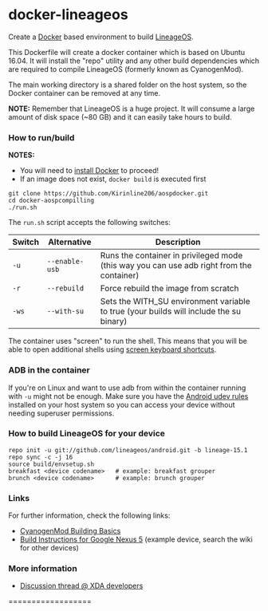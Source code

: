 docker-lineageos
==================

Create a [Docker] based environment to build [LineageOS].

This Dockerfile will create a docker container which is based on Ubuntu 16.04.
It will install the "repo" utility and any other build dependencies which are required to compile LineageOS (formerly known as CyanogenMod).

The main working directory is a shared folder on the host system, so the Docker container can be removed at any time.

**NOTE:** Remember that LineageOS is a huge project. It will consume a large amount of disk space (~80 GB) and it can easily take hours to build.

### How to run/build

**NOTES:**
* You will need to [install Docker][Docker_Installation] to proceed!
* If an image does not exist, ```docker build``` is executed first

```
git clone https://github.com/Kirinline206/aospdocker.git
cd docker-aospcompilling
./run.sh
```

The `run.sh` script accepts the following switches:

| Switch | Alternative | Description  |
|---|---|---|
| `-u` | `--enable-usb` | Runs the container in privileged mode (this way you can use adb right from the container) |
| `-r` | `--rebuild` | Force rebuild the image from scratch |
| `-ws` | `--with-su` | Sets the WITH_SU environment variable to true (your builds will include the su binary) |

The container uses "screen" to run the shell. This means that you will be able to open additional shells using [screen keyboard shortcuts][Screen_Shortcuts].

### ADB in the container
If you're on Linux and want to use adb from within the container running with `-u` might not be enough. Make sure you have the [Android udev rules](https://github.com/M0Rf30/android-udev-rules/blob/master/51-android.rules) installed on your host system so you can access your device without needing superuser permissions.

### How to build LineageOS for your device

```
repo init -u git://github.com/lineageos/android.git -b lineage-15.1
repo sync -c -j 16
source build/envsetup.sh
breakfast <device codename>   # example: breakfast grouper
brunch <device codename>      # example: brunch grouper
```

### Links

For further information, check the following links:

* [CyanogenMod Building Basics][Cyanogenmod_Building_Basics]
* [Build Instructions for Google Nexus 5][LineageOS_Build_Nexus5] (example device, search the wiki for other devices)

### More information

* [Discussion thread @ XDA developers]

==================

[Docker]:                      https://www.docker.io/
[LineageOS]:                   http://lineageos.org/
[Docker_Installation]:         https://www.docker.io/gettingstarted/
[Screen_Shortcuts]:            http://www.pixelbeat.org/lkdb/screen.html
[CyanogenMod_Building_Basics]: https://web-beta.archive.org/web/20161224192643/http://wiki.cyanogenmod.org/w/Development
[LineageOS_Build_Nexus5]:    https://wiki.lineageos.org/devices/hammerhead/build
[Discussion thread @ XDA developers]: http://forum.xda-developers.com/showthread.php?t=2650345
[dotcloud/docker#2224]:        https://github.com/dotcloud/docker/issues/2224
